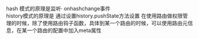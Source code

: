 hash 模式的原理是监听· onhashchange事件  
history模式的原理是 通过设置history.pushState方法设置
在使用路由做权限管理的时候，除了使用路由钩子函数，具体到某一个路由的时候，可以使用路由元信息，在某一个路由的配置中加入meta属性